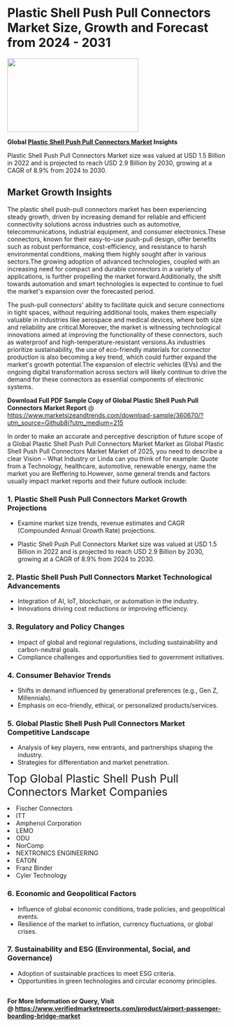 <H1>Plastic Shell Push Pull Connectors Market Size, Growth and Forecast from 2024 - 2031</H1><img class="aligncenter size-medium wp-image-584254" src="https://thirdeyenews.in/wp-content/uploads/2024/09/Global-Market-Research-300x168.jpeg" alt="" width="300" height="168" /><p><strong>Global&nbsp;<a href="https://www.marketsizeandtrends.com/download-sample/360670/?utm_source=Github8j?utm_medium=215">Plastic Shell Push Pull Connectors Market</a> Insights</strong></p><p>Plastic Shell Push Pull Connectors Market size was valued at USD 1.5 Billion in 2022 and is projected to reach USD 2.9 Billion by 2030, growing at a CAGR of 8.9% from 2024 to 2030.</p><p><h2>Market Growth Insights</h2> <p>The plastic shell push-pull connectors market has been experiencing steady growth, driven by increasing demand for reliable and efficient connectivity solutions across industries such as automotive, telecommunications, industrial equipment, and consumer electronics.These connectors, known for their easy-to-use push-pull design, offer benefits such as robust performance, cost-efficiency, and resistance to harsh environmental conditions, making them highly sought after in various sectors.The growing adoption of advanced technologies, coupled with an increasing need for compact and durable connectors in a variety of applications, is further propelling the market forward.Additionally, the shift towards automation and smart technologies is expected to continue to fuel the market's expansion over the forecasted period.</p> <p>The push-pull connectors' ability to facilitate quick and secure connections in tight spaces, without requiring additional tools, makes them especially valuable in industries like aerospace and medical devices, where both size and reliability are critical.Moreover, the market is witnessing technological innovations aimed at improving the functionality of these connectors, such as waterproof and high-temperature-resistant versions.As industries prioritize sustainability, the use of eco-friendly materials for connector production is also becoming a key trend, which could further expand the market's growth potential.The expansion of electric vehicles (EVs) and the ongoing digital transformation across sectors will likely continue to drive the demand for these connectors as essential components of electronic systems.<p><span class=""><strong>Download Full PDF Sample Copy of Global Plastic Shell Push Pull Connectors Market Report</strong> @ <a href="https://www.marketsizeandtrends.com/download-sample/360670/?utm_source=Github8j?utm_medium=215" target="_blank">https://www.marketsizeandtrends.com/download-sample/360670/?utm_source=Github8j?utm_medium=215</a></span></p><p>In order to make an accurate and perceptive description of future scope of a Global&nbsp;Plastic Shell Push Pull Connectors Market Market as Global&nbsp;Plastic Shell Push Pull Connectors Market Market of 2025, you need to describe a clear Vision &ndash; What Industry or Linda can you think of for example: Quote from a Technology, healthcare, automotive, renewable energy, name the market you are Reffering to.However, some general trends and factors usually impact market reports and their future outlook include:</p><h3>1.&nbsp;<strong>Plastic Shell Push Pull Connectors Market Growth Projections</strong></h3><ul><li>Examine market size trends, revenue estimates and CAGR (Compounded Annual Growth Rate) projections.</li><li><p>Plastic Shell Push Pull Connectors Market size was valued at USD 1.5 Billion in 2022 and is projected to reach USD 2.9 Billion by 2030, growing at a CAGR of 8.9% from 2024 to 2030.</p></li></ul><h3>2.&nbsp;<strong>Plastic Shell Push Pull Connectors Market Technological Advancements</strong></h3><ul><li>Integration of AI, IoT, blockchain, or automation in the industry.</li><li>Innovations driving cost reductions or improving efficiency.</li></ul><h3>3.&nbsp;<strong>Regulatory and Policy Changes</strong></h3><ul><li>Impact of global and regional regulations, including sustainability and carbon-neutral goals.</li><li>Compliance challenges and opportunities tied to government initiatives.</li></ul><h3>4.&nbsp;<strong>Consumer Behavior Trends</strong></h3><ul><li>Shifts in demand influenced by generational preferences (e.g., Gen Z, Millennials).</li><li>Emphasis on eco-friendly, ethical, or personalized products/services.</li></ul><h3>5.&nbsp;<strong>Global Plastic Shell Push Pull Connectors Market Competitive Landscape</strong></h3><ul><li>Analysis of key players, new entrants, and partnerships shaping the industry.</li><li>Strategies for differentiation and market penetration.</li></ul><p data-pm-slice="1 1 []"><span style="color: inherit; font-family: inherit; font-size: 25px;">Top Global Plastic Shell Push Pull Connectors Market Companies</span></p><div class="" data-test-id=""><p><li>Fischer Connectors</li><li> ITT</li><li> Amphenol Corporation</li><li> LEMO</li><li> ODU</li><li> NorComp</li><li> NEXTRONICS ENGINEERING</li><li> EATON</li><li> Franz Binder</li><li> Cyler Technology</li></p></div><h3>6.&nbsp;<strong>Economic and Geopolitical Factors</strong></h3><ul><li>Influence of global economic conditions, trade policies, and geopolitical events.</li><li>Resilience of the market to inflation, currency fluctuations, or global crises.</li></ul><h3>7.&nbsp;<strong>Sustainability and ESG (Environmental, Social, and Governance)</strong></h3><ul><li>Adoption of sustainable practices to meet ESG criteria.</li><li>Opportunities in green technologies and circular economy principles.</li></ul><h2><strong style="font-size: 14px;">For More Information or Query, Visit @&nbsp;</strong><a style="background-color: #ffffff; font-size: 14px;" href="https://www.marketsizeandtrends.com/report/plastic-shell-push-pull-connectors-market/" target="_blank">https://www.verifiedmarketreports.com/product/airport-passenger-boarding-bridge-market</a></h2>